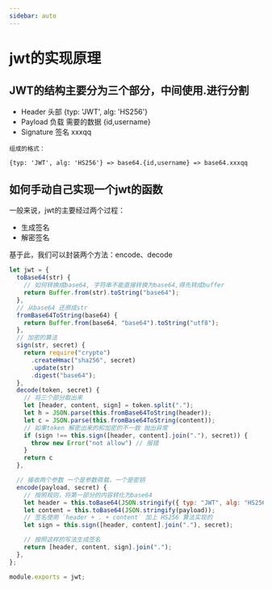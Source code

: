 ```yaml
---
sidebar: auto
---
```


# jwt的实现原理

## JWT的结构主要分为三个部分，中间使用.进行分割
- Header 头部 {typ: 'JWT', alg: 'HS256'}
- Payload 负载 需要的数据 {id,username}
- Signature 签名 xxxqq

```
组成的格式：

{typ: 'JWT', alg: 'HS256'} => base64.{id,username} => base64.xxxqq
```

## 如何手动自己实现一个jwt的函数

一般来说，jwt的主要经过两个过程：
- 生成签名
- 解密签名

基于此，我们可以封装两个方法：encode、decode

```js
let jwt = {
  toBase64(str) {
    // 如何转换成base64, 字符串不能直接转换为base64,得先转成buffer
    return Buffer.from(str).toString("base64");
  },
  // 从base64 还原成str
  fromBase64ToString(base64) {
    return Buffer.from(base64, "base64").toString("utf8");
  },
  // 加密的算法
  sign(str, secret) {
    return require("crypto")
      .createHmac("sha256", secret)
      .update(str)
      .digest("base64");
  },
  decode(token, secret) {
    // 将三个部分取出来
    let [header, content, sign] = token.split(".");
    let h = JSON.parse(this.fromBase64ToString(header));
    let c = JSON.parse(this.fromBase64ToString(content));
    // 如果token 解密出来的和加密的不一致 抛出异常
    if (sign !== this.sign([header, content].join("."), secret)) {
      throw new Error("not allow") // 报错
    }
    return c
  },

  // 接收两个参数 一个是参数荷载，一个是密钥
  encode(payload, secret) {
    // 按照规则，将第一部分的内容转化为base64
    let header = this.toBase64(JSON.stringify({ typ: "JWT", alg: "HS256" }));
    let content = this.toBase64(JSON.stringify(payload));
    // 签名使用 `header + . + content` 加上 HS256 算法实现的
    let sign = this.sign([header, content].join("."), secret);

    // 按照这样的写法生成签名
    return [header, content, sign].join(".");
  },
};

module.exports = jwt;
```



